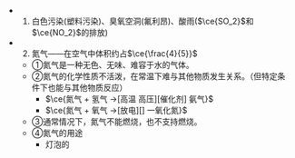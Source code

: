 -
  1. 白色污染(塑料污染)、臭氧空洞(氟利昂)、酸雨($\ce{SO_2}$和$\ce{NO_2}$的排放)
-
  2. 氮气——在空气中体积约占$\ce{\frac{4}{5}}$
	- ①氮气是一种无色、无味、难容于水的气体。
	- ②氮气的化学性质不活泼，在常温下难与其他物质发生关系。（但特定条件下也能与其他物质反应）
		- $\ce{氮气 + 氢气 ->[高温 高压][催化剂] 氨气}$
		- $\ce{氮气 + 氧气 ->[放电][] 一氧化氮}$
	- ③通常情况下，氮气不能燃烧，也不支持燃烧。
	- ④氮气的用途
		- 灯泡的